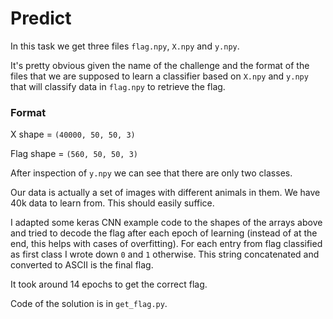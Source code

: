 # Predict
In this task we get three files `flag.npy`, `X.npy` and `y.npy`.

It's pretty obvious given the name of the challenge and the format of the files that we are supposed to learn a classifier based on `X.npy` and `y.npy` that will classify data in `flag.npy` to retrieve the flag.

### Format
X shape = `(40000, 50, 50, 3)`

Flag shape = `(560, 50, 50, 3)`

After inspection of `y.npy` we can see that there are only two classes.

Our data is actually a set of images with different animals in them. We have 40k data to learn from. This should easily suffice.

I adapted some keras CNN example code to the shapes of the arrays above and tried to decode the flag after each epoch of learning (instead of at the end, this helps with cases of overfitting). For each entry from flag classified as first class I wrote down `0` and `1` otherwise. 
This string concatenated and converted to ASCII is the final flag.

It took around 14 epochs to get the correct flag.

Code of the solution is in `get_flag.py`.

